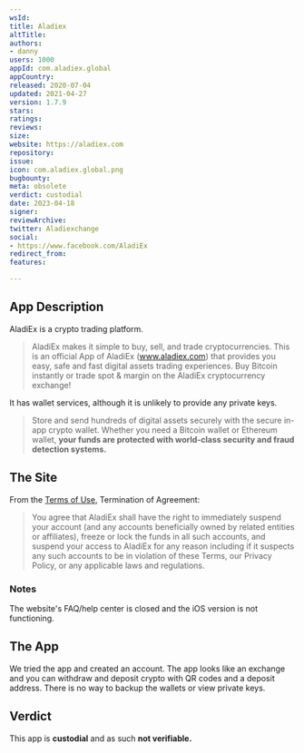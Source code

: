 ```yaml
---
wsId: 
title: Aladiex
altTitle: 
authors:
- danny
users: 1000
appId: com.aladiex.global
appCountry: 
released: 2020-07-04
updated: 2021-04-27
version: 1.7.9
stars: 
ratings: 
reviews: 
size: 
website: https://aladiex.com
repository: 
issue: 
icon: com.aladiex.global.png
bugbounty: 
meta: obsolete
verdict: custodial
date: 2023-04-18
signer: 
reviewArchive: 
twitter: Aladiexchange
social:
- https://www.facebook.com/AladiEx
redirect_from: 
features: 

---
```


## App Description

AladiEx is a crypto trading platform.

> AladiEx makes it simple to buy, sell, and trade cryptocurrencies. This is an official App of AladiEx (www.aladiex.com) that provides you easy, safe and fast digital assets trading experiences. Buy Bitcoin instantly or trade spot & margin on the AladiEx cryptocurrency exchange!

It has wallet services, although it is unlikely to provide any private keys.

> Store and send hundreds of digital assets securely with the secure in-app crypto wallet. Whether you need a Bitcoin wallet or Ethereum wallet, **your funds are protected with world-class security and fraud detection systems.**

## The Site

From the [Terms of Use](https://aladiex.com/term_of_use), Termination of Agreement:

> You agree that AladiEx shall have the right to immediately suspend your account (and any accounts beneficially owned by related entities or affiliates), freeze or lock the funds in all such accounts, and suspend your access to AladiEx for any reason including if it suspects any such accounts to be in violation of these Terms, our Privacy Policy, or any applicable laws and regulations.

### Notes

The website's FAQ/help center is closed and the iOS version is not functioning.

## The App

We tried the app and created an account. The app looks like an exchange and you can withdraw and deposit crypto with QR codes and a deposit address. There is no way to backup the wallets or view private keys.

## Verdict

This app is **custodial** and as such **not verifiable.**
